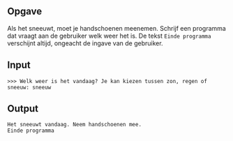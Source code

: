 ## Opgave

Als het sneeuwt, moet je handschoenen meenemen. Schrijf een programma dat vraagt aan de gebruiker welk weer het is. De tekst `Einde programma` verschijnt altijd, ongeacht de ingave van de gebruiker.

## Input

```
>>> Welk weer is het vandaag? Je kan kiezen tussen zon, regen of sneeuw: sneeuw
```
## Output

```
Het sneeuwt vandaag. Neem handschoenen mee.
Einde programma
```
